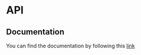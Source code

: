 # API

## Documentation

You can find the documentation by following this [link](https://documenter.getpostman.com/view/3321357/TVmV4Yzz#b0357e6d-3561-4a70-94e8-8dc5ca0e3816)



